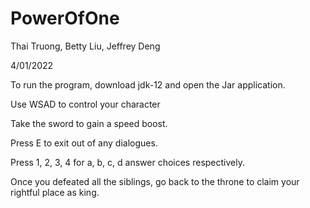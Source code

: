 # PowerOfOne
Thai Truong, Betty Liu, Jeffrey Deng

4/01/2022

To run the program, download jdk-12 and open the Jar application.  

Use WSAD to control your character

Take the sword to gain a speed boost.

Press E to exit out of any dialogues.

Press 1, 2, 3, 4 for a, b, c, d answer choices respectively.

Once you defeated all the siblings, go back to the throne to claim your rightful place as king.
